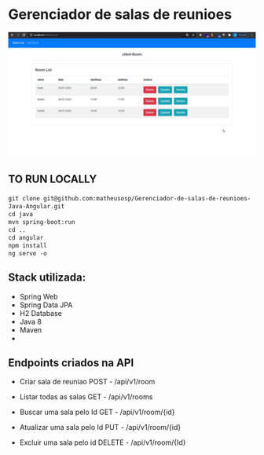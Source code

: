 # Gerenciador de salas de reunioes

![Foo](https://raw.githubusercontent.com/matheusosp/Gerenciador-de-salas-de-reunioes-Java-Angular/main/Client%20Room%20CRUD%20-%20Google%20Chrome.jpg)

## TO RUN LOCALLY
```
git clone git@github.com:matheusosp/Gerenciador-de-salas-de-reunioes-Java-Angular.git
cd java
mvn spring-boot:run
cd ..
cd angular
npm install
ng serve -o
```
## Stack utilizada:


 * Spring Web
 * Spring Data JPA
 * H2 Database
 * Java 8
 * Maven
 * 
 
## Endpoints criados na API

* Criar sala de reuniao
POST - /api/v1/room

* Listar todas as salas
GET - /api/v1/rooms

* Buscar uma sala pelo Id
GET - /api/v1/room/{id}

* Atualizar uma sala pelo Id
PUT - /api/v1/room/{id}

* Excluir uma sala pelo id
DELETE - /api/v1/room/{Id}

